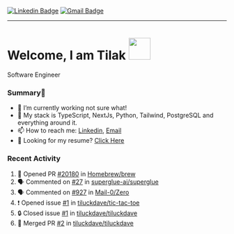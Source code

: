 [![Linkedin Badge](https://img.shields.io/badge/-tiluckdave-blue?style=flat-square&logo=Linkedin&logoColor=white&link=https://www.linkedin.com/in/tiluckdave/)](https://www.linkedin.com/in/tiluckdave/)
[![Gmail Badge](https://img.shields.io/badge/-hello@tiluckdave.in-c14438?style=flat-square&logo=Gmail&logoColor=white&link=mailto:hello@tiluckdave.in)](mailto:hello@tiluckdave.in)

---

# Welcome, I am Tilak <img src="https://media.giphy.com/media/mGcNjsfWAjY5AEZNw6/giphy.gif" width="50">
Software Engineer

### Summary👋
- 🔭 I’m currently working not sure what!
- 🧠 My stack is TypeScript, NextJs, Python, Tailwind, PostgreSQL and everything around it.
- 📫 How to reach me: [Linkedin](https://www.linkedin.com/in/tiluckdave/), [Email](mailto:hello@tiluckdave.in)
- 📄 Looking for my resume? [Click Here](https://tiluckdave.in/resume.pdf)

### Recent Activity
<!--START_SECTION:activity-->
1. 💪 Opened PR [#20180](https://github.com/Homebrew/brew/pull/20180) in [Homebrew/brew](https://github.com/Homebrew/brew)
2. 🗣 Commented on [#27](https://github.com/superglue-ai/superglue/issues/27#issuecomment-2975228327) in [superglue-ai/superglue](https://github.com/superglue-ai/superglue)
3. 🗣 Commented on [#927](https://github.com/Mail-0/Zero/issues/927#issuecomment-2973778759) in [Mail-0/Zero](https://github.com/Mail-0/Zero)
4. ❗ Opened issue [#1](https://github.com/tiluckdave/tic-tac-toe/issues/1) in [tiluckdave/tic-tac-toe](https://github.com/tiluckdave/tic-tac-toe)
5. 🔒 Closed issue [#1](https://github.com/tiluckdave/tiluckdave/issues/1) in [tiluckdave/tiluckdave](https://github.com/tiluckdave/tiluckdave)
6. 🎉 Merged PR [#2](https://github.com/tiluckdave/tiluckdave/pull/2) in [tiluckdave/tiluckdave](https://github.com/tiluckdave/tiluckdave)
<!--END_SECTION:activity-->
